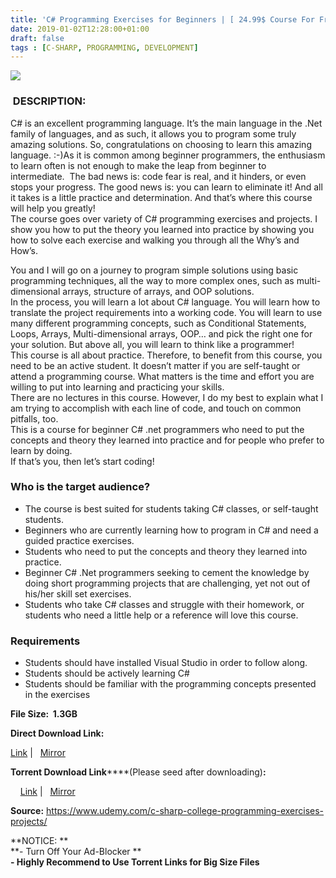```yaml
---
title: 'C# Programming Exercises for Beginners | [ 24.99$ Course For Free ]'
date: 2019-01-02T12:28:00+01:00
draft: false
tags : [C-SHARP, PROGRAMMING, DEVELOPMENT]
---
```


  

[![](https://4.bp.blogspot.com/-_xcmNMqdX0Y/XCyWY8fmE8I/AAAAAAAAA2s/s-LIuABD5006axEozMGnkQjpY5fSjuccACLcBGAs/s640/C-Programming-Exercises-for-Beginners.jpg)](https://4.bp.blogspot.com/-_xcmNMqdX0Y/XCyWY8fmE8I/AAAAAAAAA2s/s-LIuABD5006axEozMGnkQjpY5fSjuccACLcBGAs/s1600/C-Programming-Exercises-for-Beginners.jpg)

  

###  DESCRIPTION:

C# is an excellent programming language. It’s the main language in the .Net family of languages, and as such, it allows you to program some truly amazing solutions. So, congratulations on choosing to learn this amazing language. :-)As it is common among beginner programmers, the enthusiasm to learn often is not enough to make the leap from beginner to intermediate.  The bad news is: code fear is real, and it hinders, or even stops your progress. The good news is: you can learn to eliminate it! And all it takes is a little practice and determination. And that’s where this course will help you greatly!  
The course goes over variety of C# programming exercises and projects. I show you how to put the theory you learned into practice by showing you how to solve each exercise and walking you through all the Why’s and How’s.  

You and I will go on a journey to program simple solutions using basic programming techniques, all the way to more complex ones, such as multi-dimensional arrays, structure of arrays, and OOP solutions.  
In the process, you will learn a lot about C# language. You will learn how to translate the project requirements into a working code. You will learn to use many different programming concepts, such as Conditional Statements, Loops, Arrays, Multi-dimensional arrays, OOP… and pick the right one for your solution. But above all, you will learn to think like a programmer!  
This course is all about practice. Therefore, to benefit from this course, you need to be an active student. It doesn’t matter if you are self-taught or attend a programming course. What matters is the time and effort you are willing to put into learning and practicing your skills.  
There are no lectures in this course. However, I do my best to explain what I am trying to accomplish with each line of code, and touch on common pitfalls, too.  
This is a course for beginner C# .net programmers who need to put the concepts and theory they learned into practice and for people who prefer to learn by doing.  
If that’s you, then let’s start coding!  
  

### Who is the target audience?

*   The course is best suited for students taking C# classes, or self-taught students.
*   Beginners who are currently learning how to program in C# and need a guided practice exercises.
*   Students who need to put the concepts and theory they learned into practice.
*   Beginner C# .Net programmers seeking to cement the knowledge by doing short programming projects that are challenging, yet not out of his/her skill set exercises.
*   Students who take C# classes and struggle with their homework, or students who need a little help or a reference will love this course.

### Requirements

*   Students should have installed Visual Studio in order to follow along.
*   Students should be actively learning C#
*   Students should be familiar with the programming concepts presented in the exercises

**File Size:  1.3GB**

**Direct Download Link:**

 [Link](https://arthikgyan.com/CProgrammingExerciseslink1) |   [Mirror](https://arthikgyan.com/CProgrammingExerciseslink2)

**Torrent Download Link******(Please seed after downloading)**:**

    [Link](https://arthikgyan.com/CProgrammingExercisestorrent1) |   [Mirror](https://arthikgyan.com/CProgrammingExercisestorrent2)

  
**Source:** https://www.udemy.com/c-sharp-college-programming-exercises-projects/  
  
**NOTICE: **  
**\- Turn Off Your Ad-Blocker **  
**\- Highly Recommend to Use Torrent Links for Big Size Files**